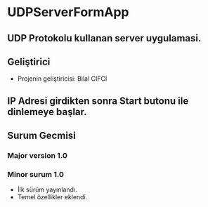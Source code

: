 # UDPServerFormApp
## UDP Protokolu kullanan server uygulamasi.
## Geliştirici
- Projenin geliştiricisi: Bilal CIFCI
## IP Adresi girdikten sonra Start butonu ile dinlemeye başlar.
## Surum Gecmisi
### Major version 1.0
### Minor surum 1.0
- İlk sürüm yayınlandı.
- Temel özellikler eklendi.
